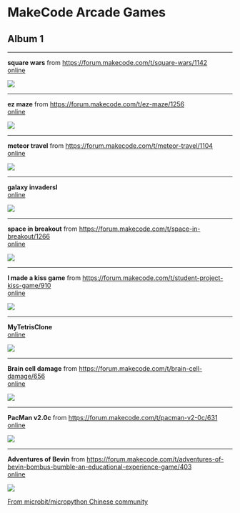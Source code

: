 
# MakeCode Arcade Games
## Album 1

---------

**square wars** from https://forum.makecode.com/t/square-wars/1142  
[online](https://arcade.makecode.com/01641-86661-96897-78714)

![](arcade-square-wars.gif)

---------

**ez maze** from https://forum.makecode.com/t/ez-maze/1256  
[online](https://arcade.makecode.com/68337-74786-16356-85674)

![](arcade-ez-maze.gif)

---------

**meteor travel** from https://forum.makecode.com/t/meteor-travel/1104  
[online](https://arcade.makecode.com/07488-08884-89402-35961)

![](arcade-meteor-travel.gif)

---------

**galaxy invadersl**  
[online](https://arcade.makecode.com/44999-41585-49075-61041)

![](arcade-galaxy-invaders.gif)

---------

**space in breakout** from https://forum.makecode.com/t/space-in-breakout/1266  
[online](https://arcade.makecode.com/68957-11475-53096-25017)

![](arcade-space-in-breakout.gif)

---------

**I made a kiss game** from https://forum.makecode.com/t/student-project-kiss-game/910  
[online](https://arcade.makecode.com/11796-13817-57105-17812)

![](arcade-imadeakissgame.gif)

---------

**MyTetrisClone**  
[online](https://arcade.makecode.com/49109-25743-34568-79675)

![](arcade-MyTetrisClone.gif)

---------

**Brain cell damage** from https://forum.makecode.com/t/brain-cell-damage/656  
[online](https://arcade.makecode.com/30897-28405-49882-79418)

![](arcade-Brain-cell-damage.gif)

---------

**PacMan v2.0c** from https://forum.makecode.com/t/pacman-v2-0c/631  
[online](https://arcade.makecode.com/58067-64299-04129-92042)

![](arcade-PacMan-v20c.gif)

---------

**Adventures of Bevin** from https://forum.makecode.com/t/adventures-of-bevin-bombus-bumble-an-educational-experience-game/403  
[online](https://arcade.makecode.com/49976-09044-76300-26941)

![](arcade-Adventures-of-Bevin.gif)

[From microbit/micropython Chinese community](http://www.micropython.org.cn)
